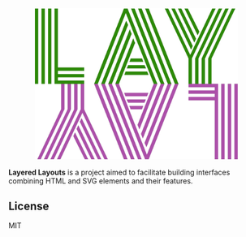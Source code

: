 <p align="center">
    <img src="https://raw.githubusercontent.com/devgru/lay-lay/refs/heads/main/docs/lay-lay.png" width="400px" alt="lay-lay">
</p>

**Layered Layouts** is a project aimed to facilitate building interfaces combining HTML and SVG elements and their features.

## License

MIT
